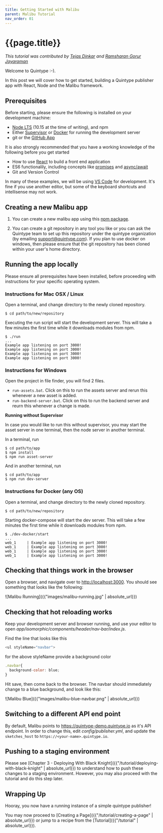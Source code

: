 ```yaml
---
title: Getting Started with Malibu
parent: Malibu Tutorial
nav_order: 01
---
```


# {{page.title}}

_This tutorial was contributed by [Tejas Dinkar](https://twitter.com/tdinkar) and [Ramsharan Gorur Jayaraman](https://github.com/sharangj)_

Welcome to Quintype :-).

In this post we will cover how to get started, building a Quintype publisher app with React, Node and the Malibu framework.

## Prerequisites

Before starting, please ensure the following is installed on your development machine:

- [Node LTS](https://nodejs.org) (10.15 at the time of writing), and npm
- Either [Supervisor](http://supervisord.org) or [Docker](https://www.docker.com) for running the development server
- git or the [GitHub App](https://desktop.github.com)

It is also strongly recommended that you have a working knowledge of the following before you get started

- How to use [React](https://reactjs.org) to build a front end application
- ES6 functionalily, including concepts like [promises](https://developers.google.com/web/fundamentals/primers/promises) and [async/await](https://developers.google.com/web/fundamentals/primers/async-functions)
- Git and Version Control

In many of these examples, we will be using [VS Code](https://code.visualstudio.com) for development. It's fine if you use another editor, but some of the keyboard shortcuts and intellisense may not work.

## Creating a new Malibu app

1. You can create a new malibu app using this [npm package](https://www.npmjs.com/package/@quintype/create-malibu-app).

2. You can create a git repository in any tool you like or you can ask the Quintype team to set up this repository under the quintype organization (by emailing support@quintype.com). If you plan to use docker on windows, then please ensure that the git repository has been cloned within your user's home directory.

## Running the app locally

Please ensure all prerequisites have been installed, before proceeding with instructions for your specific operating system.

### Instructions for Mac OSX / Linux

Open a terminal, and change directory to the newly cloned repository.

```shell
$ cd path/to/new/repository
```

Executing the run script will start the development server. This will take a few minutes the first time while it downloads modules from npm.

```shell
$ ./run
...
Example app listening on port 3000!
Example app listening on port 3000!
Example app listening on port 3000!
Example app listening on port 3000!
```

### Instructions for Windows

Open the project in file finder, you will find 2 files.

- `run-assets.bat`. Click on this to run the assets server and rerun this whenever a new asset is added.
- `run-backend-server.bat`. Click on this to run the backend server and reurn this whenever a change is made.

**Running without Supervisor**

In case you would like to run this without supervisor, you may start the asset server in one terminal, then the node server in another terminal.

In a terminal, run

```shell
$ cd path/to/app
$ npm install
$ npm run asset-server
```

And in another terminal, run

```shell
$ cd path/to/app
$ npm run dev-server
```

### Instructions for Docker (any OS)

Open a terminal, and change directory to the newly cloned repository.

```shell
$ cd path/to/new/repository
```

Starting docker-compose will start the dev server. This will take a few minutes the first time while it downloads modules from npm.

```shell
$ ./dev-docker/start
...
web_1     | Example app listening on port 3000!
web_1     | Example app listening on port 3000!
web_1     | Example app listening on port 3000!
web_1     | Example app listening on port 3000!
```

## Checking that things work in the browser

Open a browser, and navigate over to [http://localhost:3000](http://localhost:3000). You should see something that looks like the following:

![Malibu Running]({{"images/malibu-running.jpg" | absolute_url}})

## Checking that hot reloading works

Keep your development server and browser running, and use your editor to open _app/isomorphic/components/header/nav-bar/index.js_.

Find the line that looks like this

```javascript
<ul styleName="navbar">
```

for the above styleName provide a background color

```javascript
.navbar{
  background-color: blue;
}
```

Hit save, then come back to the browser. The navbar should immediately change to a blue background, and look like this:

![Malibu Blue]({{"images/malibu-blue-navbar.png" | absolute_url}})

## Switching to a different API end point

By default, Malibu points to https://quintype-demo.quintype.io as it's API endpoint. In order to change this, edit _config/publisher.yml_, and update the `sketches_host` to `https://<your-name>.quintype.io`.

## Pushing to a staging environment

Please see [Chapter 3 - Deploying With Black Knight]({{"/tutorial/deploying-with-black-knight" | absolute_url}}) to understand how to push these changes to a staging environment. However, you may also proceed with the tutorial and do this step later.

## Wrapping Up

Hooray, you now have a running instance of a simple quintype publisher!

You may now proceed to [Creating a Page]({{"/tutorial/creating-a-page" | absolute_url}}) or jump to a recipe from the [Tutorial]({{"/tutorial" | absolute_url}}).

